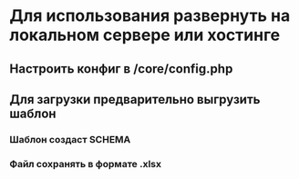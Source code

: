 # Для использования развернуть на локальном сервере или хостинге
## Настроить конфиг в /core/config.php
## Для загрузки предварительно выгрузить шаблон
### Шаблон создаст SCHEMA
### Файл сохранять в формате .xlsx
